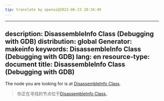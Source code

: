 ```yaml
---
tip: translate by openai@2023-06-23 20:34:49
...
```

---
description: DisassembleInfo Class (Debugging with GDB)
distribution: global
Generator: makeinfo
keywords: DisassembleInfo Class (Debugging with GDB)
lang: en
resource-type: document
title: DisassembleInfo Class (Debugging with GDB)
---

The node you are looking for is at [DisassembleInfo Class](Disassembly-In-Python.html#DisassembleInfo-Class).

> 你正在寻找的节点位于[DisassembleInfo Class](Disassembly-In-Python.html#DisassembleInfo-Class)。
